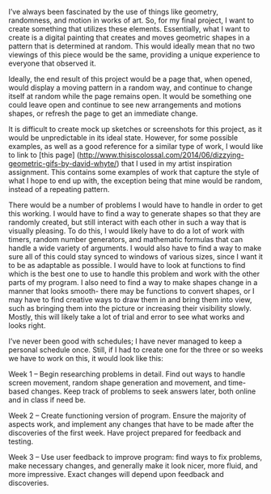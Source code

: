 I’ve always been fascinated by the use of things like geometry, randomness, and motion in works of art. So, for my final project, I want to create something that utilizes these elements. Essentially, what I want to create is a digital painting that creates and moves geometric shapes in a pattern that is determined at random. This would ideally mean that no two viewings of this piece would be the same, providing a unique experience to everyone that observed it.

Ideally, the end result of this project would be a page that, when opened, would display a moving pattern in a random way, and continue to change itself at random while the page remains open. It would be something one could leave open and continue to see new arrangements and motions shapes, or refresh the page to get an immediate change.

It is difficult to create mock up sketches or screenshots for this project, as it would be unpredictable in its ideal state. However, for some possible examples, as well as a good reference for a similar type of work, I would like to link to [this page] (http://www.thisiscolossal.com/2014/06/dizzying-geometric-gifs-by-david-whyte/) that I used in my artist inspiration assignment. This contains some examples of work that capture the style of what I hope to end up with, the exception being that mine would be random, instead of a repeating pattern.

There would be a number of problems I would have to handle in order to get this working. I would have to find a way to generate shapes so that they are randomly created, but still interact with each other in such a way that is visually pleasing. To do this, I would likely have to do a lot of work with timers, random number generators, and mathematic formulas that can handle a wide variety of arguments. I would also have to find a way to make sure all of this could stay synced to windows of various sizes, since I want it to be as adaptable as possible. I would have to look at functions to find which is the best one to use to handle this problem and work with the other parts of my program. I also need to find a way to make shapes change in a manner that looks smooth- there may be functions to convert shapes, or I may have to find creative ways to draw them in and bring them into view, such as bringing them into the picture or increasing their visibility slowly. Mostly, this will likely take a lot of trial and error to see what works and looks right.

I’ve never been good with schedules; I have never managed to keep a personal schedule once. Still, if I had to create one for the three or so weeks we have to work on this, it would look like this:

Week 1 – Begin researching problems in detail. Find out ways to handle screen movement, random shape generation and movement, and time-based changes. Keep track of problems to seek answers later, both online and in class if need be.

Week 2 – Create functioning version of program. Ensure the majority of aspects work, and implement any changes that have to be made after the discoveries of the first week. Have project prepared for feedback and testing.

Week 3 – Use user feedback to improve program: find ways to fix problems, make necessary changes, and generally make it look nicer, more fluid, and more impressive. Exact changes will depend upon feedback and discoveries.